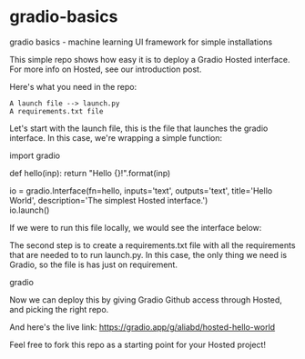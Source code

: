 # gradio-basics
gradio basics - machine learning UI framework for simple  installations

This simple repo shows how easy it is to deploy a Gradio Hosted interface. For more info on Hosted, see our introduction post.

Here's what you need in the repo:

    A launch file --> launch.py
    A requirements.txt file

Let's start with the launch file, this is the file that launches the gradio interface. In this case, we're wrapping a simple function:

import gradio

def hello(inp):
  return "Hello {}!".format(inp)

io = gradio.Interface(fn=hello, inputs='text', outputs='text', title='Hello World', 
    description='The simplest Hosted interface.')  
io.launch()

If we were to run this file locally, we would see the interface below:

The second step is to create a requirements.txt file with all the requirements that are needed to to run launch.py. In this case, the only thing we need is Gradio, so the file is has just on requirement.

gradio

Now we can deploy this by giving Gradio Github access through Hosted, and picking the right repo.

And here's the live link: https://gradio.app/g/aliabd/hosted-hello-world

Feel free to fork this repo as a starting point for your Hosted project!
